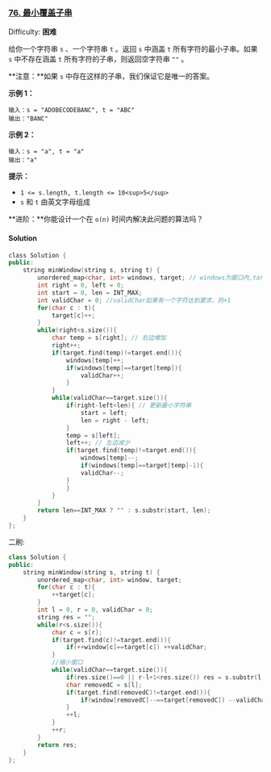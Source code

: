 ### [76\. 最小覆盖子串](https://leetcode-cn.com/problems/minimum-window-substring/)

Difficulty: **困难**


给你一个字符串 `s` 、一个字符串 `t` 。返回 `s` 中涵盖 `t` 所有字符的最小子串。如果 `s` 中不存在涵盖 `t` 所有字符的子串，则返回空字符串 `""` 。

**注意：**如果 `s` 中存在这样的子串，我们保证它是唯一的答案。

**示例 1：**

```
输入：s = "ADOBECODEBANC", t = "ABC"
输出："BANC"
```

**示例 2：**

```
输入：s = "a", t = "a"
输出："a"
```

**提示：**

*   `1 <= s.length, t.length <= 10<sup>5</sup>`
*   `s` 和 `t` 由英文字母组成

**进阶：**你能设计一个在 `o(n)` 时间内解决此问题的算法吗？

#### Solution



```cpp
​class Solution {
public:
    string minWindow(string s, string t) {
        unordered_map<char, int> windows, target; // windows为窗口内,target为目标。记录char-char的出现次数
        int right = 0, left = 0;
        int start = 0, len = INT_MAX;
        int validChar = 0; //validChar如果有一个字符达到要求，则+1
        for(char c : t){
            target[c]++;
        }
        while(right<s.size()){
            char temp = s[right]; // 右边增加
            right++;
            if(target.find(temp)!=target.end()){
                windows[temp]++;
                if(windows[temp]==target[temp]){
                    validChar++;
                }
            }
            while(validChar==target.size()){
                if(right-left<len){ // 更新最小字符串
                    start = left;
                    len = right - left;
                }
                temp = s[left];
                left++; // 左边减少
                if(target.find(temp)!=target.end()){
                    windows[temp]--;
                    if(windows[temp]==target[temp]-1){
                    validChar--;
                }
                }
            }
        }
        return len==INT_MAX ? "" : s.substr(start, len);
    }
};
```


二刷:  
```cpp
class Solution {
public:
    string minWindow(string s, string t) {
        unordered_map<char, int> window, target;
        for(char c : t){
            ++target[c];
        }
        int l = 0, r = 0, validChar = 0;
        string res = "";
        while(r<s.size()){
            char c = s[r];
            if(target.find(c)!=target.end()){
                if(++window[c]==target[c]) ++validChar;
            }
            //缩小窗口
            while(validChar==target.size()){
                if(res.size()==0 || r-l+1<res.size()) res = s.substr(l,r-l+1);
                char removedC = s[l];
                if(target.find(removedC)!=target.end()){
                    if(window[removedC]--==target[removedC]) --validChar;
                }
                ++l;
            }
            ++r;
        }
        return res;
    }
};
```